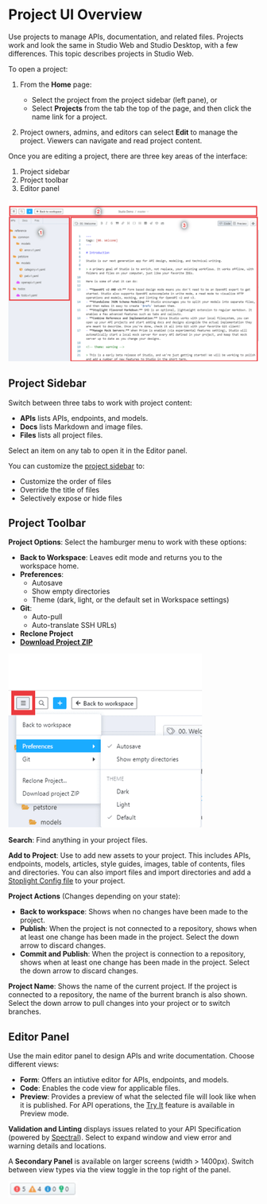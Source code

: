 # Project UI Overview

Use projects to manage APIs, documentation, and related files. Projects work and look the same in Studio Web and Studio Desktop, with a few differences. This topic describes projects in Studio Web. 

To open a project:

1. From the **Home** page:
   - Select the project from the project sidebar (left pane), or 
   - Select **Projects** from the tab the top of the page, and then click the name link for a project. 

2. Project owners, admins, and editors can select **Edit** to manage the project. Viewers can navigate and read project content. 

Once you are editing a project, there are three key areas of the interface:

1. Project sidebar
2. Project toolbar
3. Editor panel

![Projects Overview](../../assets/images/ui-overview.png)

## Project Sidebar

Switch between three tabs to work with project content:

- **APIs** lists APIs, endpoints, and models.
- **Docs** lists Markdown and image files.
- **Files** lists all project files.

Select an item on any tab to open it in the Editor panel. 

You can customize the [project sidebar](https://meta.stoplight.io/docs/platform/ZG9jOjIxOTkxNTkz-project-sidebar) to:

- Customize the order of files
- Override the title of files
- Selectively expose or hide files

## Project Toolbar

**Project Options**: Select the hamburger menu to work with these options:

* **Back to Workspace**: Leaves edit mode and returns you to the workspace home.
* **Preferences**: 
  - Autosave
  - Show empty directories
  - Theme (dark, light, or the default set in Workspace settings)
* **Git**:
  - Auto-pull 
  - Auto-translate SSH URLs)
  <!-- https://github.com/stoplightio/platform-docs/issues/159 created to better document Git settings at a later time -->
* **Reclone Project**
* [**Download Project ZIP**](download-project.md)


<!-- focus: center -->
![Project options](../../assets/images/project-preferences.png)

**Search**: Find anything in your project files. 

**Add to Project**: Use to add new assets to your project. This includes APIs, endpoints, models, articles, style guides, images, table of contents, files and directories. You can also import files and import directories and add a [Stoplight Config file](03-stoplight-config.md) to your project. 

**Project Actions** (Changes depending on your state):
  - **Back to workspace**: Shows when no changes have been made to the project.
  - **Publish**: When the project is not connected to a repository, shows when at least one change has been made in the project. Select the down arrow to discard changes. 
  - **Commit and Publish**: When the project is connection to a repository, shows when at least one change has been made in the project. Select the down arrow to discard changes. 

**Project Name**: Shows the name of the current project. If the project is connected to a repository, the name of the burrent branch is also shown. Select the down arrow to pull changes into your project or to switch branches. 

## Editor Panel

Use the main editor panel to design APIs and write documentation. Choose different views:
 - **Form**: Offers an intiutive editor for APIs, endpoints, and models. 
 - **Code**: Enables the code view for applicable files. 
 - **Preview**: Provides a preview of what the selected file will look like when it is published. For API operations, the [Try It](../Design-and-Modeling/03-http-endpoints.md) feature is available in Preview mode. 

 **Validation and Linting** displays issues related to your API Specification (powered by [Spectral](https://meta.stoplight.io/docs/spectral/ZG9jOjYx-overview)). Select to expand window and view error and warning details and locations.

A **Secondary Panel** is available on larger screens (width > 1400px). Switch between view types via the view toggle in the top right of the panel.

![Validation and Linting Toggle](../../assets/images/spectral-view.png)

